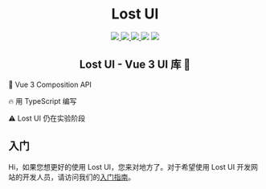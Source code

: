 <div align="center">
  <h1>Lost UI</h1>
</div>

<p align="center">
  <a href="https://www.npmjs.com/package/@lostelk/lost-ui">
    <img src="https://img.shields.io/npm/v/@lostelk/lost-ui?color=blue" />
  </a>
  <a href="https://github.com/LostElkByte/lost-ui/issues">
    <img src="https://img.shields.io/github/issues/LostElkByte/lost-ui" />
  </a>
  <a href="https://www.npmjs.com/package/@lostelk/lost-ui">
    <img src="https://img.shields.io/npm/dt/@lostelk/lost-ui" />
  </a>
  <img src="https://img.shields.io/bundlejs/size/@lostelk/lost-ui" />
  <a href="http://opensource.org/licenses/MIT">
    <img src="https://img.shields.io/npm/l/@lostelk/lost-ui" />
  </a>
</p>

<div align="center">
  <h2>Lost UI - Vue 3 UI 库 🦌</h2>
</div>


🐳 Vue 3 Composition API

🔥 用 TypeScript 编写

⚠️ Lost UI 仍在实验阶段

## 入门

Hi，如果您想更好的使用 Lost UI，您来对地方了。对于希望使用 Lost UI 开发网站的开发人员，请访问我们的[入门指南](https://lostelkbyte.github.io/lost-ui/)。